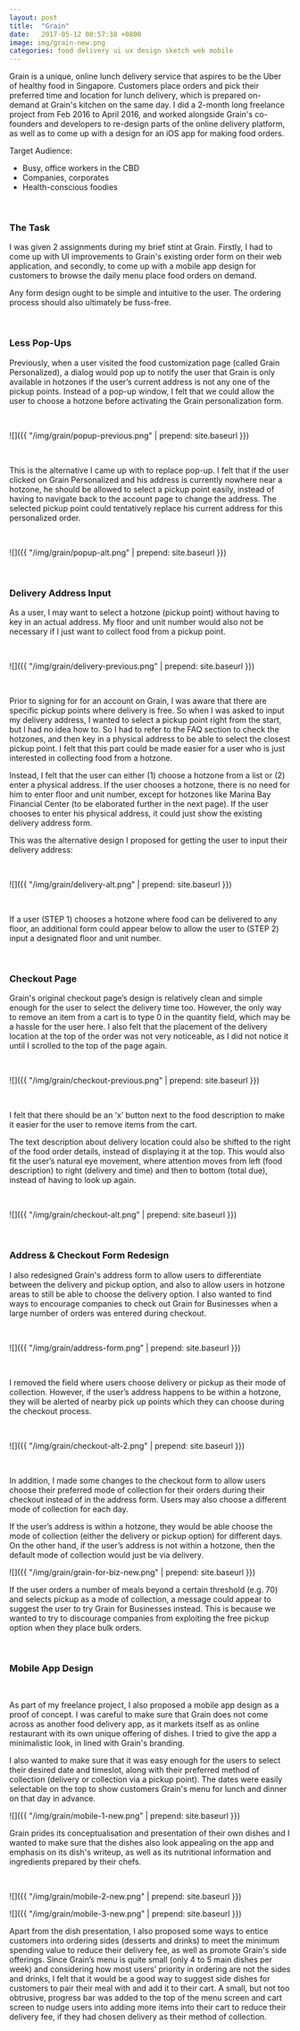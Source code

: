 ```yaml
---
layout: post
title:  "Grain"
date:   2017-05-12 00:57:38 +0800
image: img/grain-new.png
categories: food delivery ui ux design sketch web mobile
---
```


Grain is a unique, online lunch delivery service that aspires to be the Uber of healthy food in Singapore. Customers place orders and pick their preferred time and location for lunch delivery, which is prepared on-demand at Grain's kitchen on the same day. I did a 2-month long freelance project from Feb 2016 to April 2016, and worked alongside Grain's co-founders and developers to re-design parts of the online delivery platform, as well as to come up with a design for an iOS app for making food orders.

Target Audience:

* Busy, office workers in the CBD
* Companies, corporates
* Health-conscious foodies

&nbsp;

### The Task

I was given 2 assignments during my brief stint at Grain. Firstly, I had to come up with UI improvements to Grain's existing order form on their web application, and secondly, to come up with a mobile app design for customers to browse the daily menu place food orders on demand.

Any form design ought to be simple and intuitive to the user. The ordering process should also ultimately be fuss-free.

&nbsp;

### Less Pop-Ups

Previously, when a user visited the food customization page (called Grain Personalized), a dialog would pop up to notify the user that Grain is only available in hotzones if the user’s current address is not any one of the pickup points. Instead of a pop-­up window, I felt that we could allow the user to choose a hotzone before activating the Grain personalization form.

&nbsp;

![]({{ "/img/grain/popup-previous.png" | prepend: site.baseurl }})

&nbsp;

This is the alternative I came up with to replace pop-up. I felt that if the user clicked on Grain Personalized and his address is currently nowhere near a hotzone, he should be allowed to select a pickup point easily, instead of having to navigate back to the account page to change the address. The selected pickup point could tentatively replace his current address for this personalized order.

&nbsp;

![]({{ "/img/grain/popup-alt.png" | prepend: site.baseurl }})

&nbsp;

### Delivery Address Input

As a user, I may want to select a hotzone (pickup point) without having to key in an actual address. My floor and unit number would also not be necessary if I just want to collect food from a pickup point.

&nbsp;

![]({{ "/img/grain/delivery-previous.png" | prepend: site.baseurl }})

&nbsp;

Prior to signing for for an account on Grain, I was aware that there are specific pickup points where delivery is free. So when I was asked to input my delivery address, I wanted to select a pickup point right from the start, but I had no idea how to. So I had to refer to the FAQ section to check the hotzones, and then key in a physical address to be able to select the closest pickup point. I felt that this part could be made easier for a user who is just interested in collecting food from a hotzone.

Instead, I felt that the user can either (1) choose a hotzone from a list or (2) enter a physical address. If the user chooses a hotzone, there is no need for him to enter floor and unit number, except for hotzones like Marina Bay Financial Center (to be elaborated further in the next page). If the user chooses to enter his physical address, it could just show the existing delivery address form.

This was the alternative design I proposed for getting the user to input their delivery address:

&nbsp;

![]({{ "/img/grain/delivery-alt.png" | prepend: site.baseurl }})

&nbsp;

If a user (STEP 1) chooses a hotzone where food can be delivered to any floor, an additional form could appear below to allow the user to (STEP 2) input a designated floor and unit number.

&nbsp;

### Checkout Page

Grain's original checkout page’s design is relatively clean and simple enough for the user to select the delivery time too. However, the only way to remove an item from a cart is to type 0 in the quantity field, which may be a hassle for the user here. I also felt that the placement of the delivery location at the top of the order was not very noticeable, as I did not notice it until I scrolled to the top of the page again.

&nbsp;

![]({{ "/img/grain/checkout-previous.png" | prepend: site.baseurl }})

&nbsp;

I felt that there should be an ‘x’ button next to the food description to make it easier for the user to remove items from the cart.

The text description about delivery location could also be shifted to the right of the food order details, instead of displaying it at the top. This would also fit the user’s natural eye movement, where attention moves from left (food description) to right (delivery and time) and then to bottom (total due), instead of having to look up again.

&nbsp;

![]({{ "/img/grain/checkout-alt.png" | prepend: site.baseurl }})

&nbsp;

### Address & Checkout Form Redesign

I also redesigned Grain's address form to allow users to differentiate between the delivery and pickup option, and also to allow users in hotzone areas to still be able to choose the delivery option. I also wanted to find ways to encourage companies to check out Grain for Businesses when a large number of orders was entered during checkout.

&nbsp;

![]({{ "/img/grain/address-form.png" | prepend: site.baseurl }})

&nbsp;

I removed the field where users choose delivery or pickup as their mode of collection. However, if the user’s address happens to be within a hotzone, they will be alerted of nearby pick up points which they can choose during the checkout process.

&nbsp;

![]({{ "/img/grain/checkout-alt-2.png" | prepend: site.baseurl }})

&nbsp;

In addition, I made some changes to the checkout form to allow users choose their preferred mode of collection for their orders during their checkout instead of in the address form. Users may also choose a different mode of collection for each day.

If the user’s address is within a hotzone, they would be able choose the mode of collection (either the delivery or pickup option) for different days. On the other hand, if the user’s address is not within a hotzone, then the default mode of collection would just be via delivery.

![]({{ "/img/grain/grain-for-biz-new.png" | prepend: site.baseurl }})

If the user orders a number of meals beyond a certain threshold (e.g. 70) and selects pickup as a mode of collection, a message could appear to suggest the user to try Grain for Businesses instead. This is because we wanted to try to discourage companies from exploiting the free pickup option when they place bulk orders.

&nbsp;

### Mobile App Design

&nbsp;

As part of my freelance project, I also proposed a mobile app design as a proof of concept. I was careful to make sure that Grain does not come across as another food delivery app, as it markets itself as as online restaurant with its own unique offering of dishes. I tried to give the app a minimalistic look, in lined with Grain's branding.

I also wanted to make sure that it was easy enough for the users to select their desired date and timeslot, along with their preferred method of collection (delivery or collection via a pickup point). The dates were easily selectable on the top to show customers Grain's menu for lunch and dinner on that day in advance.

![]({{ "/img/grain/mobile-1-new.png" | prepend: site.baseurl }})

Grain prides its conceptualisation and presentation of their own dishes and I wanted to make sure that the dishes also look appealing on the app and emphasis on its dish's writeup, as well as its nutritional information and ingredients prepared by their chefs.

&nbsp;

![]({{ "/img/grain/mobile-2-new.png" | prepend: site.baseurl }})

![]({{ "/img/grain/mobile-3-new.png" | prepend: site.baseurl }})

Apart from the dish presentation, I also proposed some ways to entice customers into ordering sides (desserts and drinks) to meet the minimum spending value to reduce their delivery fee, as well as promote Grain's side offerings. Since Grain’s menu is quite small (only 4 to 5 main dishes per week) and considering how most users’ priority in ordering are not the sides and drinks, I felt that it would be a good way to suggest side dishes for customers to pair their meal with and add it to their cart. A small, but not too obtrusive, progress bar was added to the top of the menu screen and cart screen to nudge users into adding more items into their cart to reduce their delivery fee, if they had chosen delivery as their method of collection.
